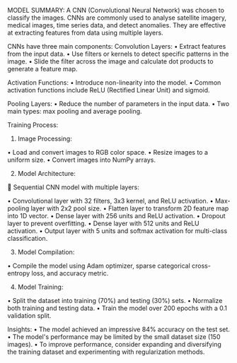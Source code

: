 MODEL SUMMARY:
A CNN (Convolutional Neural Network) was chosen to classify the images. CNNs are commonly used to analyse satellite imagery, medical images, time series data, and detect anomalies. They are effective at extracting features from data using multiple layers.

CNNs have three main components:
Convolution Layers:
•	Extract features from the input data.
•	Use filters or kernels to detect specific patterns in the image.
•	Slide the filter across the image and calculate dot products to generate a feature map.

Activation Functions:
•	Introduce non-linearity into the model.
•	Common activation functions include ReLU (Rectified Linear Unit) and sigmoid.

Pooling Layers:
•	Reduce the number of parameters in the input data.
•	Two main types: max pooling and average pooling.

Training Process:
1.	Image Processing:

•	Load and convert images to RGB color space.
•	Resize images to a uniform size.
•	Convert images into NumPy arrays.

2.	Model Architecture:

	Sequential CNN model with multiple layers:

•	Convolutional layer with 32 filters, 3x3 kernel, and ReLU activation.
•	Max-pooling layer with 2x2 pool size.
•	Flatten layer to transform 2D feature map into 1D vector.
•	Dense layer with 256 units and ReLU activation.
•	Dropout layer to prevent overfitting.
•	Dense layer with 512 units and ReLU activation.
•	Output layer with 5 units and softmax activation for multi-class classification.

3.	Model Compilation:

•	Compile the model using Adam optimizer, sparse categorical cross-entropy loss, and accuracy metric.

4.	Model Training:

•	Split the dataset into training (70%) and testing (30%) sets.
•	Normalize both training and testing data.
•	Train the model over 200 epochs with a 0.1 validation split.

Insights:
•	The model achieved an impressive 84% accuracy on the test set.
•	The model's performance may be limited by the small dataset size (150 images).
•	To improve performance, consider expanding and diversifying the training dataset and experimenting with regularization methods.

